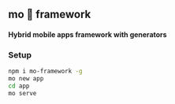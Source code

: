 ## mo 🐍 framework

#### Hybrid mobile apps framework with generators

### Setup
```bash
npm i mo-framework -g
mo new app
cd app
mo serve
```

